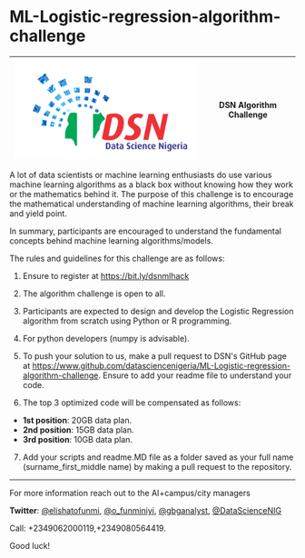 # ML-Logistic-regression-algorithm-challenge


![DSN logo](DSN_logo.png)|DSN Algorithm Challenge|
|---|---|

A lot of data scientists or machine learning enthusiasts do use various machine learning algorithms as a black box without knowing how they work or the mathematics behind it. The purpose of this challenge is to encourage the mathematical understanding of machine learning algorithms, their break and yield point. 

In summary, participants are encouraged to understand the fundamental concepts behind machine learning algorithms/models.


The rules and guidelines for this challenge are as follows:

1. Ensure to register at https://bit.ly/dsnmlhack 

2. The algorithm challenge is open to all.

3. Participants are expected to design and develop the Logistic Regression algorithm from scratch using Python or R programming.

4. For python developers (numpy is advisable).

5. To push your solution to us, make a pull request to DSN's GitHub page at  https://www.github.com/datasciencenigeria/ML-Logistic-regression-algorithm-challenge. Ensure to add your readme file to understand your code.

6. The top 3 optimized code will be compensated as follows:

- **1st position**: 20GB data plan.
- **2nd position**: 15GB data plan.
- **3rd position**: 10GB data plan.

7. Add your scripts and readme.MD file as a folder saved as your full name (surname_first_middle name) by making a pull request to the repository.

---
For more information reach out to the AI+campus/city managers

**Twitter**: [@elishatofunmi](https://twitter.com/Elishatofunmi), [@o_funminiyi](https://twitter.com/o_funminiyi), [@gbganalyst](https://twitter.com/gbganalyst), [@DataScienceNIG](https://twitter.com/DataScienceNIG)

Call: +2349062000119,+2349080564419.

Good luck!
